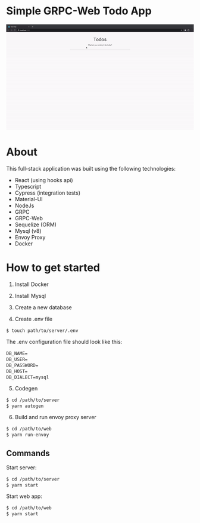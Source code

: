 # Simple GRPC-Web Todo App

![](todo-grpc-web.gif)

# About

This full-stack application was built using the following technologies:

- React (using hooks api)
- Typescript
- Cypress (integration tests)
- Material-UI
- NodeJs
- GRPC
- GRPC-Web
- Sequelize (ORM)
- Mysql (v8)
- Envoy Proxy
- Docker

# How to get started

1. Install Docker

2. Install Mysql

3. Create a new database

4. Create .env file

```
$ touch path/to/server/.env
```

The .env configuration file should look like this:
```
DB_NAME=
DB_USER=
DB_PASSWORD=
DB_HOST=
DB_DIALECT=mysql
```

5. Codegen

```
$ cd /path/to/server
$ yarn autogen
```

6. Build and run envoy proxy server

```
$ cd /path/to/web
$ yarn run-envoy
```

## Commands

Start server:
```
$ cd /path/to/server
$ yarn start
```

Start web app:
```
$ cd /path/to/web
$ yarn start
```